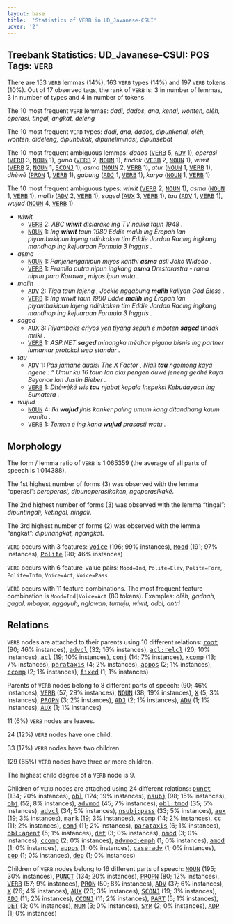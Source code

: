 ```yaml
---
layout: base
title:  'Statistics of VERB in UD_Javanese-CSUI'
udver: '2'
---
```


## Treebank Statistics: UD_Javanese-CSUI: POS Tags: `VERB`

There are 153 `VERB` lemmas (14%), 163 `VERB` types (14%) and 197 `VERB` tokens (10%).
Out of 17 observed tags, the rank of `VERB` is: 3 in number of lemmas, 3 in number of types and 4 in number of tokens.

The 10 most frequent `VERB` lemmas: <em>dadi, dados, ana, kenal, wonten, olèh, operasi, tingal, angkat, deleng</em>

The 10 most frequent `VERB` types:  <em>dadi, ana, dados, dipunkenal, olèh, wonten, dideleng, dipunbikak, dipuneliminasi, dipunsebat</em>

The 10 most frequent ambiguous lemmas: <em>dados</em> (<tt><a href="jv_csui-pos-VERB.html">VERB</a></tt> 5, <tt><a href="jv_csui-pos-ADV.html">ADV</a></tt> 1), <em>operasi</em> (<tt><a href="jv_csui-pos-VERB.html">VERB</a></tt> 3, <tt><a href="jv_csui-pos-NOUN.html">NOUN</a></tt> 1), <em>guna</em> (<tt><a href="jv_csui-pos-VERB.html">VERB</a></tt> 2, <tt><a href="jv_csui-pos-NOUN.html">NOUN</a></tt> 1), <em>tindak</em> (<tt><a href="jv_csui-pos-VERB.html">VERB</a></tt> 2, <tt><a href="jv_csui-pos-NOUN.html">NOUN</a></tt> 1), <em>wiwit</em> (<tt><a href="jv_csui-pos-VERB.html">VERB</a></tt> 2, <tt><a href="jv_csui-pos-NOUN.html">NOUN</a></tt> 1, <tt><a href="jv_csui-pos-SCONJ.html">SCONJ</a></tt> 1), <em>asma</em> (<tt><a href="jv_csui-pos-NOUN.html">NOUN</a></tt> 2, <tt><a href="jv_csui-pos-VERB.html">VERB</a></tt> 1), <em>atur</em> (<tt><a href="jv_csui-pos-NOUN.html">NOUN</a></tt> 1, <tt><a href="jv_csui-pos-VERB.html">VERB</a></tt> 1), <em>dhèwè</em> (<tt><a href="jv_csui-pos-PRON.html">PRON</a></tt> 1, <tt><a href="jv_csui-pos-VERB.html">VERB</a></tt> 1), <em>gabung</em> (<tt><a href="jv_csui-pos-ADJ.html">ADJ</a></tt> 1, <tt><a href="jv_csui-pos-VERB.html">VERB</a></tt> 1), <em>karya</em> (<tt><a href="jv_csui-pos-NOUN.html">NOUN</a></tt> 1, <tt><a href="jv_csui-pos-VERB.html">VERB</a></tt> 1)

The 10 most frequent ambiguous types:  <em>wiwit</em> (<tt><a href="jv_csui-pos-VERB.html">VERB</a></tt> 2, <tt><a href="jv_csui-pos-NOUN.html">NOUN</a></tt> 1), <em>asma</em> (<tt><a href="jv_csui-pos-NOUN.html">NOUN</a></tt> 1, <tt><a href="jv_csui-pos-VERB.html">VERB</a></tt> 1), <em>malih</em> (<tt><a href="jv_csui-pos-ADV.html">ADV</a></tt> 2, <tt><a href="jv_csui-pos-VERB.html">VERB</a></tt> 1), <em>saged</em> (<tt><a href="jv_csui-pos-AUX.html">AUX</a></tt> 3, <tt><a href="jv_csui-pos-VERB.html">VERB</a></tt> 1), <em>tau</em> (<tt><a href="jv_csui-pos-ADV.html">ADV</a></tt> 1, <tt><a href="jv_csui-pos-VERB.html">VERB</a></tt> 1), <em>wujud</em> (<tt><a href="jv_csui-pos-NOUN.html">NOUN</a></tt> 4, <tt><a href="jv_csui-pos-VERB.html">VERB</a></tt> 1)


* <em>wiwit</em>
  * <tt><a href="jv_csui-pos-VERB.html">VERB</a></tt> 2: <em>ABC <b>wiwit</b> disiaraké ing TV nalika taun 1948 .</em>
  * <tt><a href="jv_csui-pos-NOUN.html">NOUN</a></tt> 1: <em>Ing <b>wiwit</b> taun 1980 Eddie malih ing Éropah lan piyambakipun lajeng ndirikaken tim Eddie Jordan Racing ingkang mandhap ing kejuaraan Formula 3 Inggris .</em>
* <em>asma</em>
  * <tt><a href="jv_csui-pos-NOUN.html">NOUN</a></tt> 1: <em>Panjenenganipun miyos kanthi <b>asma</b> asli Joko Widodo .</em>
  * <tt><a href="jv_csui-pos-VERB.html">VERB</a></tt> 1: <em>Pramila putra nipun ingkang <b>asma</b> Drestarastra - rama nipun para Korawa , miyos ipun wuta .</em>
* <em>malih</em>
  * <tt><a href="jv_csui-pos-ADV.html">ADV</a></tt> 2: <em>Tiga taun lajeng , Jockie nggabung <b>malih</b> kaliyan God Bless .</em>
  * <tt><a href="jv_csui-pos-VERB.html">VERB</a></tt> 1: <em>Ing wiwit taun 1980 Eddie <b>malih</b> ing Éropah lan piyambakipun lajeng ndirikaken tim Eddie Jordan Racing ingkang mandhap ing kejuaraan Formula 3 Inggris .</em>
* <em>saged</em>
  * <tt><a href="jv_csui-pos-AUX.html">AUX</a></tt> 3: <em>Piyambaké criyos yen tiyang sepuh é mboten <b>saged</b> tindak mriki .</em>
  * <tt><a href="jv_csui-pos-VERB.html">VERB</a></tt> 1: <em>ASP.NET <b>saged</b> minangka mêdhar piguna bisnis ing partner lumantar protokol web standar .</em>
* <em>tau</em>
  * <tt><a href="jv_csui-pos-ADV.html">ADV</a></tt> 1: <em>Pas jamane audisi The X Factor , Niall <b>tau</b> ngomong kaya ngene : “ Umur ku 16 taun lan aku pengen duwé jeneng gedhé kaya Beyonce lan Justin Bieber .</em>
  * <tt><a href="jv_csui-pos-VERB.html">VERB</a></tt> 1: <em>Dhèwèké wis <b>tau</b> njabat kepala Inspeksi Kebudayaan ing Sumatera .</em>
* <em>wujud</em>
  * <tt><a href="jv_csui-pos-NOUN.html">NOUN</a></tt> 4: <em>Iki <b>wujud</b> jinis kanker paling umum kang ditandhang kaum wanita .</em>
  * <tt><a href="jv_csui-pos-VERB.html">VERB</a></tt> 1: <em>Temon é ing kana <b>wujud</b> prasasti watu .</em>

## Morphology

The form / lemma ratio of `VERB` is 1.065359 (the average of all parts of speech is 1.014388).

The 1st highest number of forms (3) was observed with the lemma “operasi”: <em>beroperasi, dipunoperasikaken, ngoperasikaké</em>.

The 2nd highest number of forms (3) was observed with the lemma “tingal”: <em>dipuntingali, ketingal, ningali</em>.

The 3rd highest number of forms (2) was observed with the lemma “angkat”: <em>dipunangkat, ngangkat</em>.

`VERB` occurs with 3 features: <tt><a href="jv_csui-feat-Voice.html">Voice</a></tt> (196; 99% instances), <tt><a href="jv_csui-feat-Mood.html">Mood</a></tt> (191; 97% instances), <tt><a href="jv_csui-feat-Polite.html">Polite</a></tt> (90; 46% instances)

`VERB` occurs with 6 feature-value pairs: `Mood=Ind`, `Polite=Elev`, `Polite=Form`, `Polite=Infm`, `Voice=Act`, `Voice=Pass`

`VERB` occurs with 11 feature combinations.
The most frequent feature combination is `Mood=Ind|Voice=Act` (80 tokens).
Examples: <em>olèh, gadhah, gagal, mbayar, nggayuh, nglawan, tumuju, wiwit, adol, antri</em>


## Relations

`VERB` nodes are attached to their parents using 10 different relations: <tt><a href="jv_csui-dep-root.html">root</a></tt> (90; 46% instances), <tt><a href="jv_csui-dep-advcl.html">advcl</a></tt> (32; 16% instances), <tt><a href="jv_csui-dep-acl-relcl.html">acl:relcl</a></tt> (20; 10% instances), <tt><a href="jv_csui-dep-acl.html">acl</a></tt> (19; 10% instances), <tt><a href="jv_csui-dep-conj.html">conj</a></tt> (14; 7% instances), <tt><a href="jv_csui-dep-xcomp.html">xcomp</a></tt> (13; 7% instances), <tt><a href="jv_csui-dep-parataxis.html">parataxis</a></tt> (4; 2% instances), <tt><a href="jv_csui-dep-appos.html">appos</a></tt> (2; 1% instances), <tt><a href="jv_csui-dep-ccomp.html">ccomp</a></tt> (2; 1% instances), <tt><a href="jv_csui-dep-fixed.html">fixed</a></tt> (1; 1% instances)

Parents of `VERB` nodes belong to 8 different parts of speech:  (90; 46% instances), <tt><a href="jv_csui-pos-VERB.html">VERB</a></tt> (57; 29% instances), <tt><a href="jv_csui-pos-NOUN.html">NOUN</a></tt> (38; 19% instances), <tt><a href="jv_csui-pos-X.html">X</a></tt> (5; 3% instances), <tt><a href="jv_csui-pos-PROPN.html">PROPN</a></tt> (3; 2% instances), <tt><a href="jv_csui-pos-ADJ.html">ADJ</a></tt> (2; 1% instances), <tt><a href="jv_csui-pos-ADV.html">ADV</a></tt> (1; 1% instances), <tt><a href="jv_csui-pos-AUX.html">AUX</a></tt> (1; 1% instances)

11 (6%) `VERB` nodes are leaves.

24 (12%) `VERB` nodes have one child.

33 (17%) `VERB` nodes have two children.

129 (65%) `VERB` nodes have three or more children.

The highest child degree of a `VERB` node is 9.

Children of `VERB` nodes are attached using 24 different relations: <tt><a href="jv_csui-dep-punct.html">punct</a></tt> (134; 20% instances), <tt><a href="jv_csui-dep-obl.html">obl</a></tt> (124; 19% instances), <tt><a href="jv_csui-dep-nsubj.html">nsubj</a></tt> (98; 15% instances), <tt><a href="jv_csui-dep-obj.html">obj</a></tt> (52; 8% instances), <tt><a href="jv_csui-dep-advmod.html">advmod</a></tt> (45; 7% instances), <tt><a href="jv_csui-dep-obl-tmod.html">obl:tmod</a></tt> (35; 5% instances), <tt><a href="jv_csui-dep-advcl.html">advcl</a></tt> (34; 5% instances), <tt><a href="jv_csui-dep-nsubj-pass.html">nsubj:pass</a></tt> (33; 5% instances), <tt><a href="jv_csui-dep-aux.html">aux</a></tt> (19; 3% instances), <tt><a href="jv_csui-dep-mark.html">mark</a></tt> (19; 3% instances), <tt><a href="jv_csui-dep-xcomp.html">xcomp</a></tt> (14; 2% instances), <tt><a href="jv_csui-dep-cc.html">cc</a></tt> (11; 2% instances), <tt><a href="jv_csui-dep-conj.html">conj</a></tt> (11; 2% instances), <tt><a href="jv_csui-dep-parataxis.html">parataxis</a></tt> (6; 1% instances), <tt><a href="jv_csui-dep-obl-agent.html">obl:agent</a></tt> (5; 1% instances), <tt><a href="jv_csui-dep-det.html">det</a></tt> (3; 0% instances), <tt><a href="jv_csui-dep-nmod.html">nmod</a></tt> (3; 0% instances), <tt><a href="jv_csui-dep-ccomp.html">ccomp</a></tt> (2; 0% instances), <tt><a href="jv_csui-dep-advmod-emph.html">advmod:emph</a></tt> (1; 0% instances), <tt><a href="jv_csui-dep-amod.html">amod</a></tt> (1; 0% instances), <tt><a href="jv_csui-dep-appos.html">appos</a></tt> (1; 0% instances), <tt><a href="jv_csui-dep-case-adv.html">case:adv</a></tt> (1; 0% instances), <tt><a href="jv_csui-dep-cop.html">cop</a></tt> (1; 0% instances), <tt><a href="jv_csui-dep-dep.html">dep</a></tt> (1; 0% instances)

Children of `VERB` nodes belong to 16 different parts of speech: <tt><a href="jv_csui-pos-NOUN.html">NOUN</a></tt> (195; 30% instances), <tt><a href="jv_csui-pos-PUNCT.html">PUNCT</a></tt> (134; 20% instances), <tt><a href="jv_csui-pos-PROPN.html">PROPN</a></tt> (80; 12% instances), <tt><a href="jv_csui-pos-VERB.html">VERB</a></tt> (57; 9% instances), <tt><a href="jv_csui-pos-PRON.html">PRON</a></tt> (50; 8% instances), <tt><a href="jv_csui-pos-ADV.html">ADV</a></tt> (37; 6% instances), <tt><a href="jv_csui-pos-X.html">X</a></tt> (26; 4% instances), <tt><a href="jv_csui-pos-AUX.html">AUX</a></tt> (20; 3% instances), <tt><a href="jv_csui-pos-SCONJ.html">SCONJ</a></tt> (19; 3% instances), <tt><a href="jv_csui-pos-ADJ.html">ADJ</a></tt> (11; 2% instances), <tt><a href="jv_csui-pos-CCONJ.html">CCONJ</a></tt> (11; 2% instances), <tt><a href="jv_csui-pos-PART.html">PART</a></tt> (5; 1% instances), <tt><a href="jv_csui-pos-DET.html">DET</a></tt> (3; 0% instances), <tt><a href="jv_csui-pos-NUM.html">NUM</a></tt> (3; 0% instances), <tt><a href="jv_csui-pos-SYM.html">SYM</a></tt> (2; 0% instances), <tt><a href="jv_csui-pos-ADP.html">ADP</a></tt> (1; 0% instances)

